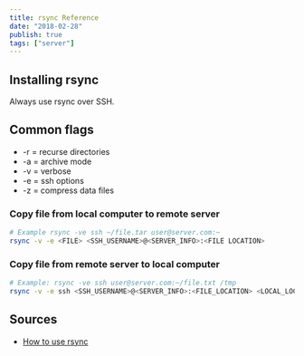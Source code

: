 ```yaml
---
title: rsync Reference
date: "2018-02-28"
publish: true
tags: ["server"]
---
```


## Installing rsync

Always use rsync over SSH.

## Common flags

- -r = recurse directories
- -a = archive mode
- -v = verbose
- -e = ssh options
- -z = compress data files


### Copy file from local computer to remote server

```bash
# Example rsync -ve ssh ~/file.tar user@server.com:~
rsync -v -e <FILE> <SSH_USERNAME>@<SERVER_INFO>:<FILE LOCATION>
```
### Copy file from remote server to local computer

```bash
# Example: rsync -ve ssh user@server.com:~/file.txt /tmp
rsync -v -e ssh <SSH_USERNAME>@<SERVER_INFO>:<FILE_LOCATION> <LOCAL_LOCATION>
```

## Sources

- [How to use rsync](https://www.cyberciti.biz/tips/linux-use-rsync-transfer-mirror-files-directories.html)